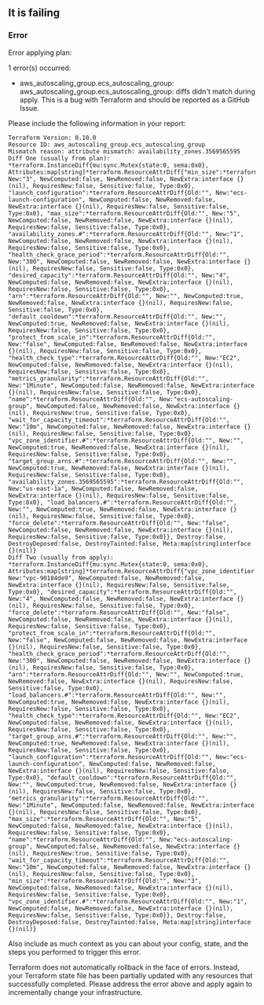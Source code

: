 ## It is failing

### Error

Error applying plan:

1 error(s) occurred:

* aws_autoscaling_group.ecs_autoscaling_group: aws_autoscaling_group.ecs_autoscaling_group: diffs didn't match during apply. This is a bug with Terraform and should be reported as a GitHub Issue.

Please include the following information in your report:

    Terraform Version: 0.10.0
    Resource ID: aws_autoscaling_group.ecs_autoscaling_group
    Mismatch reason: attribute mismatch: availability_zones.3569565595
    Diff One (usually from plan): *terraform.InstanceDiff{mu:sync.Mutex{state:0, sema:0x0}, Attributes:map[string]*terraform.ResourceAttrDiff{"min_size":*terraform.ResourceAttrDiff{Old:"", New:"3", NewComputed:false, NewRemoved:false, NewExtra:interface {}(nil), RequiresNew:false, Sensitive:false, Type:0x0}, "launch_configuration":*terraform.ResourceAttrDiff{Old:"", New:"ecs-launch-configuration", NewComputed:false, NewRemoved:false, NewExtra:interface {}(nil), RequiresNew:false, Sensitive:false, Type:0x0}, "max_size":*terraform.ResourceAttrDiff{Old:"", New:"5", NewComputed:false, NewRemoved:false, NewExtra:interface {}(nil), RequiresNew:false, Sensitive:false, Type:0x0}, "availability_zones.#":*terraform.ResourceAttrDiff{Old:"", New:"1", NewComputed:false, NewRemoved:false, NewExtra:interface {}(nil), RequiresNew:false, Sensitive:false, Type:0x0}, "health_check_grace_period":*terraform.ResourceAttrDiff{Old:"", New:"300", NewComputed:false, NewRemoved:false, NewExtra:interface {}(nil), RequiresNew:false, Sensitive:false, Type:0x0}, "desired_capacity":*terraform.ResourceAttrDiff{Old:"", New:"4", NewComputed:false, NewRemoved:false, NewExtra:interface {}(nil), RequiresNew:false, Sensitive:false, Type:0x0}, "arn":*terraform.ResourceAttrDiff{Old:"", New:"", NewComputed:true, NewRemoved:false, NewExtra:interface {}(nil), RequiresNew:false, Sensitive:false, Type:0x0}, "default_cooldown":*terraform.ResourceAttrDiff{Old:"", New:"", NewComputed:true, NewRemoved:false, NewExtra:interface {}(nil), RequiresNew:false, Sensitive:false, Type:0x0}, "protect_from_scale_in":*terraform.ResourceAttrDiff{Old:"", New:"false", NewComputed:false, NewRemoved:false, NewExtra:interface {}(nil), RequiresNew:false, Sensitive:false, Type:0x0}, "health_check_type":*terraform.ResourceAttrDiff{Old:"", New:"EC2", NewComputed:false, NewRemoved:false, NewExtra:interface {}(nil), RequiresNew:false, Sensitive:false, Type:0x0}, "metrics_granularity":*terraform.ResourceAttrDiff{Old:"", New:"1Minute", NewComputed:false, NewRemoved:false, NewExtra:interface {}(nil), RequiresNew:false, Sensitive:false, Type:0x0}, "name":*terraform.ResourceAttrDiff{Old:"", New:"ecs-autoscaling-group", NewComputed:false, NewRemoved:false, NewExtra:interface {}(nil), RequiresNew:true, Sensitive:false, Type:0x0}, "wait_for_capacity_timeout":*terraform.ResourceAttrDiff{Old:"", New:"10m", NewComputed:false, NewRemoved:false, NewExtra:interface {}(nil), RequiresNew:false, Sensitive:false, Type:0x0}, "vpc_zone_identifier.#":*terraform.ResourceAttrDiff{Old:"", New:"", NewComputed:true, NewRemoved:false, NewExtra:interface {}(nil), RequiresNew:false, Sensitive:false, Type:0x0}, "target_group_arns.#":*terraform.ResourceAttrDiff{Old:"", New:"", NewComputed:true, NewRemoved:false, NewExtra:interface {}(nil), RequiresNew:false, Sensitive:false, Type:0x0}, "availability_zones.3569565595":*terraform.ResourceAttrDiff{Old:"", New:"us-east-1a", NewComputed:false, NewRemoved:false, NewExtra:interface {}(nil), RequiresNew:false, Sensitive:false, Type:0x0}, "load_balancers.#":*terraform.ResourceAttrDiff{Old:"", New:"", NewComputed:true, NewRemoved:false, NewExtra:interface {}(nil), RequiresNew:false, Sensitive:false, Type:0x0}, "force_delete":*terraform.ResourceAttrDiff{Old:"", New:"false", NewComputed:false, NewRemoved:false, NewExtra:interface {}(nil), RequiresNew:false, Sensitive:false, Type:0x0}}, Destroy:false, DestroyDeposed:false, DestroyTainted:false, Meta:map[string]interface {}(nil)}
    Diff Two (usually from apply): *terraform.InstanceDiff{mu:sync.Mutex{state:0, sema:0x0}, Attributes:map[string]*terraform.ResourceAttrDiff{"vpc_zone_identifier.476101540":*terraform.ResourceAttrDiff{Old:"", New:"vpc-90184de9", NewComputed:false, NewRemoved:false, NewExtra:interface {}(nil), RequiresNew:false, Sensitive:false, Type:0x0}, "desired_capacity":*terraform.ResourceAttrDiff{Old:"", New:"4", NewComputed:false, NewRemoved:false, NewExtra:interface {}(nil), RequiresNew:false, Sensitive:false, Type:0x0}, "force_delete":*terraform.ResourceAttrDiff{Old:"", New:"false", NewComputed:false, NewRemoved:false, NewExtra:interface {}(nil), RequiresNew:false, Sensitive:false, Type:0x0}, "protect_from_scale_in":*terraform.ResourceAttrDiff{Old:"", New:"false", NewComputed:false, NewRemoved:false, NewExtra:interface {}(nil), RequiresNew:false, Sensitive:false, Type:0x0}, "health_check_grace_period":*terraform.ResourceAttrDiff{Old:"", New:"300", NewComputed:false, NewRemoved:false, NewExtra:interface {}(nil), RequiresNew:false, Sensitive:false, Type:0x0}, "arn":*terraform.ResourceAttrDiff{Old:"", New:"", NewComputed:true, NewRemoved:false, NewExtra:interface {}(nil), RequiresNew:false, Sensitive:false, Type:0x0}, "load_balancers.#":*terraform.ResourceAttrDiff{Old:"", New:"", NewComputed:true, NewRemoved:false, NewExtra:interface {}(nil), RequiresNew:false, Sensitive:false, Type:0x0}, "health_check_type":*terraform.ResourceAttrDiff{Old:"", New:"EC2", NewComputed:false, NewRemoved:false, NewExtra:interface {}(nil), RequiresNew:false, Sensitive:false, Type:0x0}, "target_group_arns.#":*terraform.ResourceAttrDiff{Old:"", New:"", NewComputed:true, NewRemoved:false, NewExtra:interface {}(nil), RequiresNew:false, Sensitive:false, Type:0x0}, "launch_configuration":*terraform.ResourceAttrDiff{Old:"", New:"ecs-launch-configuration", NewComputed:false, NewRemoved:false, NewExtra:interface {}(nil), RequiresNew:false, Sensitive:false, Type:0x0}, "default_cooldown":*terraform.ResourceAttrDiff{Old:"", New:"", NewComputed:true, NewRemoved:false, NewExtra:interface {}(nil), RequiresNew:false, Sensitive:false, Type:0x0}, "metrics_granularity":*terraform.ResourceAttrDiff{Old:"", New:"1Minute", NewComputed:false, NewRemoved:false, NewExtra:interface {}(nil), RequiresNew:false, Sensitive:false, Type:0x0}, "max_size":*terraform.ResourceAttrDiff{Old:"", New:"5", NewComputed:false, NewRemoved:false, NewExtra:interface {}(nil), RequiresNew:false, Sensitive:false, Type:0x0}, "name":*terraform.ResourceAttrDiff{Old:"", New:"ecs-autoscaling-group", NewComputed:false, NewRemoved:false, NewExtra:interface {}(nil), RequiresNew:true, Sensitive:false, Type:0x0}, "wait_for_capacity_timeout":*terraform.ResourceAttrDiff{Old:"", New:"10m", NewComputed:false, NewRemoved:false, NewExtra:interface {}(nil), RequiresNew:false, Sensitive:false, Type:0x0}, "min_size":*terraform.ResourceAttrDiff{Old:"", New:"3", NewComputed:false, NewRemoved:false, NewExtra:interface {}(nil), RequiresNew:false, Sensitive:false, Type:0x0}, "vpc_zone_identifier.#":*terraform.ResourceAttrDiff{Old:"", New:"1", NewComputed:false, NewRemoved:false, NewExtra:interface {}(nil), RequiresNew:false, Sensitive:false, Type:0x0}}, Destroy:false, DestroyDeposed:false, DestroyTainted:false, Meta:map[string]interface {}(nil)}

Also include as much context as you can about your config, state, and the steps you performed to trigger this error.

Terraform does not automatically rollback in the face of errors.
Instead, your Terraform state file has been partially updated with
any resources that successfully completed. Please address the error
above and apply again to incrementally change your infrastructure.
